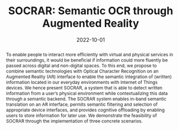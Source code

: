 ---
title: "SOCRAR: Semantic OCR through Augmented Reality"
collection: publications
permalink: /publication/2022-SOCRAR
date: 2022-10-01
venue: '12th International Conference on the Internet of Things (IoT22)'
paperurl: '/files/pdf/research/2022-SOCRAR.pdf'
link: 'https://doi.org/10.1145/3567445.3567453'
authors: "Jannis Strecker, Kimberly García, Kenan Bektaş, Simon Mayer, and Ganesh Ramanathan"
citation: 'Jannis Strecker, Kimberly García, Kenan Bektaş, Simon Mayer, and Ganesh Ramanathan. 2022. SOCRAR: Semantic OCR through Augmented Reality. In Proceedings of the 12th International Conference on the Internet of Things (IoT ’22), November 7–10, 2022, Delft, Netherlands. ACM, New York, NY, USA, 8 pages. https://doi.org/10.1145/3567445.3567453'
abstract: 'To enable people to interact more efficiently with virtual and physical services in their surroundings, it would be beneficial if information could more fluently be passed across digital and non-digital spaces. To this end, we propose to combine semantic technologies with Optical Character Recognition on an Augmented Reality (AR) interface to enable the semantic integration of (written) information located in our everyday environments with Internet of Things devices. We hence present SOCRAR, a system that is able to detect written information from a user’s physical environment while contextualizing this data through a semantic backend. The SOCRAR system enables in-band semantic translation on an AR interface, permits semantic filtering and selection of appropriate device interfaces, and provides cognitive offloading by enabling users to store information for later use. We demonstrate the feasibility of SOCRAR through the implementation of three concrete scenarios.'
bib: "@inproceedings{10.1145/3567445.3567453,
author = {Strecker, Jannis and Garc\\'{\\i}a, Kimberly and Bekta\\c{s}, Kenan and Mayer, Simon and Ramanathan, Ganesh}, \
title = {SOCRAR: Semantic OCR through Augmented Reality}, \
year = {2023}, \
isbn = {9781450396653}, \
publisher = {Association for Computing Machinery}, \ 
address = {New York, NY, USA},\
url = {https://doi.org/10.1145/3567445.3567453},\ 
doi = {10.1145/3567445.3567453},\
abstract = {To enable people to interact more efficiently with virtual and physical services in their surroundings, it would be beneficial if information could more fluently be passed across digital and non-digital spaces. To this end, we propose to combine semantic technologies with Optical Character Recognition on an Augmented Reality (AR) interface to enable the semantic integration of (written) information located in our everyday environments with Internet of Things devices. We hence present SOCRAR, a system that is able to detect written information from a user’s physical environment while contextualizing this data through a semantic backend. The SOCRAR system enables in-band semantic translation on an AR interface, permits semantic filtering and selection of appropriate device interfaces, and provides cognitive offloading by enabling users to store information for later use. We demonstrate the feasibility of SOCRAR through the implementation of three concrete scenarios.},\
booktitle = {Proceedings of the 12th International Conference on the Internet of Things},\
pages = {25–32},\
numpages = {8},\
keywords = {Augmented Reality, Knowledge Graph, Optical Character Recognition, Ubiquitous Computing, Web of Things},\
location = {Delft, Netherlands},\
series = {IoT '22}\
}"

---